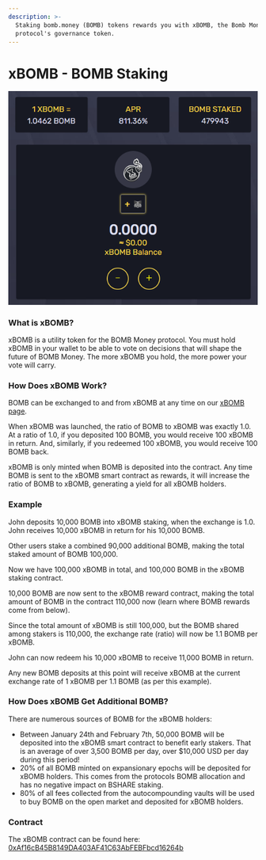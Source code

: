 ```yaml
---
description: >-
  Staking bomb.money (BOMB) tokens rewards you with xBOMB, the Bomb Money
  protocol's governance token.
---
```


# xBOMB - BOMB Staking

![The BOMB staking user interface](<../.gitbook/assets/xBOMB UI.png>)

### What is xBOMB?

xBOMB is a utility token for the BOMB Money protocol. You must hold xBOMB in your wallet to be able to vote on decisions that will shape the future of BOMB Money. The more xBOMB you hold, the more power your vote will carry.

### How Does xBOMB Work?

BOMB can be exchanged to and from xBOMB at any time on our [xBOMB page](https://app.bomb.money/xbomb).

When xBOMB was launched, the ratio of BOMB to xBOMB was exactly 1.0. At a ratio of 1.0, if you deposited 100 BOMB, you would receive 100 xBOMB in return. And, similarly, if you redeemed 100 xBOMB, you would receive 100 BOMB back.

xBOMB is only minted when BOMB is deposited into the contract.  Any time BOMB is sent to the xBOMB smart contract as rewards, it will increase the ratio of BOMB to xBOMB, generating a yield for all xBOMB holders.

### Example

John deposits 10,000 BOMB into xBOMB staking, when the exchange is 1.0. John receives 10,000 xBOMB in return for his 10,000 BOMB.

Other users stake a combined 90,000 additional BOMB, making the total staked amount of BOMB 100,000.

Now we have 100,000 xBOMB in total, and 100,000 BOMB in the xBOMB staking contract.

10,000 BOMB are now sent to the xBOMB reward contract, making the total amount of BOMB in the contract 110,000 now (learn where BOMB rewards come from below).

Since the total amount of xBOMB is still 100,000, but the BOMB shared among stakers is 110,000, the exchange rate (ratio) will now be 1.1 BOMB per xBOMB.

John can now redeem his 10,000 xBOMB to receive 11,000 BOMB in return.

Any new BOMB deposits at this point will receive xBOMB at the current exchange rate of 1 xBOMB per 1.1 BOMB (as per this example).

### How Does xBOMB Get Additional BOMB?

There are numerous sources of BOMB for the xBOMB holders:

* Between January 24th and February 7th, 50,000 BOMB will be deposited into the xBOMB smart contract to benefit early stakers. That is an average of over 3,500 BOMB per day, over $10,000 USD per day during this period!
* 20% of all BOMB minted on expansionary epochs will be deposited for xBOMB holders. This comes from the protocols BOMB allocation and has no negative impact on BSHARE staking.
* 80% of all fees collected from the autocompounding vaults will be used to buy BOMB on the open market and deposited for xBOMB holders.

### Contract

The xBOMB contract can be found here: [0xAf16cB45B8149DA403AF41C63AbFEBFbcd16264b](https://bscscan.com/address/0xaf16cb45b8149da403af41c63abfebfbcd16264b)
